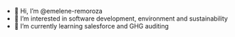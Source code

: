 - 👋 Hi, I’m @emelene-remoroza
- 👀 I’m interested in software development, environment and sustainability
- 🌱 I’m currently learning salesforce and GHG auditing


<!---
emelene-remoroza/emelene-remoroza is a ✨ special ✨ repository because its `README.md` (this file) appears on your GitHub profile.
You can click the Preview link to take a look at your changes.
--->
